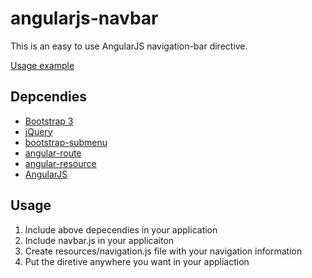 # angularjs-navbar
This is an easy to use AngularJS navigation-bar directive.

[Usage example](https://ofekray.github.io/angularjs-navbar)

## Depcendies
* [Bootstrap 3](https://www.bootstrapcdn.com)
* [jQuery](https://code.jquery.com)
* [bootstrap-submenu](https://github.com/vsn4ik/bootstrap-submenu)
* [angular-route](https://www.npmjs.com/package/angular-route)
* [angular-resource](https://www.npmjs.com/package/@types/angular-resource)
* [AngularJS](https://angularjs.org)

## Usage
1. Include above depecendies in your application
2. Include navbar.js in your applicaiton
3. Create resources/navigation.js file with your navigation information
2. Put the <navbar></navbar> diretive anywhere you want in your appliaction
